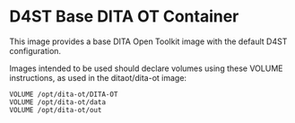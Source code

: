 D4ST Base DITA OT Container
=====================================

This image provides a base DITA Open Toolkit
image with the default D4ST configuration.

Images intended to be used should declare volumes
using these VOLUME instructions, as used in the
ditaot/dita-ot image:

~~~~
VOLUME /opt/dita-ot/DITA-OT
VOLUME /opt/dita-ot/data
VOLUME /opt/dita-ot/out
~~~~
 